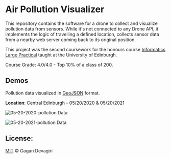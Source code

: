 # Air Pollution Visualizer

This repository contains the software for a drone to collect and visualize pollution data from sensors. While it's not connected to any Drone API, it implements the logic of travelling a defined location, collects sensor data from a nearby web server coming back to its original position.

This project was the second coursework for the honours course [Informatics Large Practical](http://www.drps.ed.ac.uk/20-21/dpt/cxinfr09051.htm) taught at the University of Edinburgh.

Course Grade: 4.0/4.0 - Top 10% of a class of 200.

## Demos

Pollution data visualized in [GeoJSON](https://en.wikipedia.org/wiki/GeoJSON) format.

**Location**: Central Edinburgh - 05/20/2020 & 05/20/2021


![05-20-2020-pollution Data](05-20-2020-pollution-data.png)

![05-20-2021-pollution Data](05-20-2021-pollution-data.png)



## License:
[MIT](https://github.com/GaganSD/Air-Pollution-Visualizer) © Gagan Devagiri
